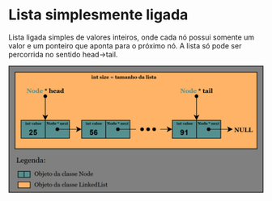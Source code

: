 # Lista simplesmente ligada
Lista ligada simples de valores inteiros, onde cada nó possui somente um valor e um ponteiro que aponta para o próximo nó. A lista só pode ser percorrida no sentido head->tail.

![Lista Ligada](https://github.com/Lucas-Marra/Linked_List/blob/master/.img.png)
